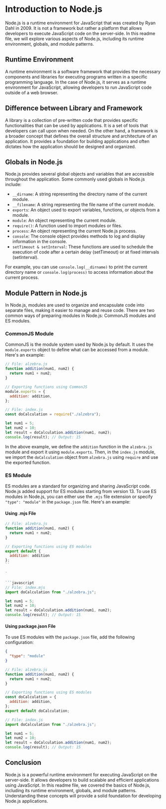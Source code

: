 # Introduction to Node.js

Node.js is a runtime environment for JavaScript that was created by Ryan Dahl in 2009. It is not a framework but rather a platform that allows developers to execute JavaScript code on the server-side. In this readme file, we will explore various aspects of Node.js, including its runtime environment, globals, and module patterns.

## Runtime Environment

A runtime environment is a software framework that provides the necessary components and libraries for executing programs written in a specific programming language. In the case of Node.js, it serves as a runtime environment for JavaScript, allowing developers to run JavaScript code outside of a web browser.

## Difference between Library and Framework

A library is a collection of pre-written code that provides specific functionalities that can be used by applications. It is a set of tools that developers can call upon when needed. On the other hand, a framework is a broader concept that defines the overall structure and architecture of an application. It provides a foundation for building applications and often dictates how the application should be designed and organized.

## Globals in Node.js

Node.js provides several global objects and variables that are accessible throughout the application. Some commonly used globals in Node.js include:

- `__dirname`: A string representing the directory name of the current module.
- `__filename`: A string representing the file name of the current module.
- `exports`: An object used to export variables, functions, or objects from a module.
- `module`: An object representing the current module.
- `require()`: A function used to import modules or files.
- `process`: An object representing the current Node.js process.
- `console`: The console object provides methods to log and display information in the console.
- `setTimeout & setInterval`: These functions are used to schedule the execution of code after a certain delay (setTimeout) or at fixed intervals (setInterval).

For example, you can use `console.log(__dirname)` to print the current directory name or `console.log(process)` to access information about the current process.

## Module Pattern in Node.js

In Node.js, modules are used to organize and encapsulate code into separate files, making it easier to manage and reuse code. There are two common ways of preparing modules in Node.js: CommonJS modules and ES modules.

### CommonJS Module

CommonJS is the module system used by Node.js by default. It uses the `module.exports` object to define what can be accessed from a module. Here's an example:

```javascript
// File: alzebra.js
function addition(num1, num2) {
  return num1 + num2;
}

// Exporting functions using CommonJS
module.exports = {
  addition: addition,
};

// File: index.js
const doCalculation = require("./alzebra");

let num1 = 5;
let num2 = 10;
let result = doCalculation.addition(num1, num2);
console.log(result); // Output: 15
```

In the above example, we define the `addition` function in the `alzebra.js` module and export it using `module.exports`. Then, in the `index.js` module, we import the `doCalculation` object from `alzebra.js` using `require` and use the exported function.

### ES Module

ES modules are a standard for organizing and sharing JavaScript code. Node.js added support for ES modules starting from version 13. To use ES modules in Node.js, you can either use the `.mjs` file extension or specify `"type": "module"` in the `package.json` file. Here's an example:

#### Using .mjs File

````javascript
// File: alzebra.js
function addition(num1, num2) {
  return num1 + num2;
}

// Exporting functions using ES modules
export default {
  addition: addition
};
``

`

```javascript
// File: index.mjs
import doCalculation from "./alzebra.js";

let num1 = 5;
let num2 = 10;
let result = doCalculation.addition(num1, num2);
console.log(result); // Output: 15
````

#### Using package.json File

To use ES modules with the `package.json` file, add the following configuration:

```json
{
  "type": "module"
}
```

```javascript
// File: alzebra.js
function addition(num1, num2) {
  return num1 + num2;
}

// Exporting functions using ES modules
const doCalculation = {
  addition: addition,
};
export default doCalculation;
```

```javascript
// File: index.js
import doCalculation from "./alzebra.js";

let num1 = 5;
let num2 = 10;
let result = doCalculation.addition(num1, num2);
console.log(result); // Output: 15
```

## Conclusion

Node.js is a powerful runtime environment for executing JavaScript on the server-side. It allows developers to build scalable and efficient applications using JavaScript. In this readme file, we covered the basics of Node.js, including its runtime environment, globals, and module patterns. Understanding these concepts will provide a solid foundation for developing Node.js applications.
